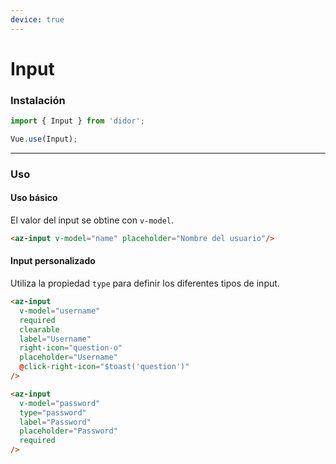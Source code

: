 ```yaml
---
device: true
---
```


# Input

### Instalación

```javascript
import { Input } from 'didor';

Vue.use(Input);
```

---

### Uso

#### Uso básico

El valor del input se obtine con `v-model`.

``` html
<az-input v-model="name" placeholder="Nombre del usuario"/>
```

#### Input personalizado

Utiliza la propiedad `type` para definir los diferentes tipos de input.

``` html
<az-input
  v-model="username"
  required
  clearable
  label="Username"
  right-icon="question-o"
  placeholder="Username"
  @click-right-icon="$toast('question')"
/>

<az-input
  v-model="password"
  type="password"
  label="Password"
  placeholder="Password"
  required
/>
```
